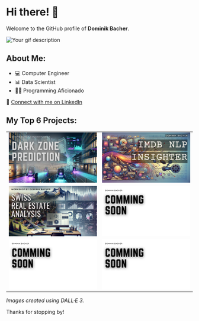 # Hi there! :raised_hands:

Welcome to the GitHub profile of **Dominik Bacher**.

![Your gif description](path_to_your_gif.gif)

## About Me:
- :computer: Computer Engineer
- :bar_chart: Data Scientist
- :man_technologist: Programming Aficionado

🔗 [Connect with me on LinkedIn](https://www.linkedin.com/in/your-linkedin-username/)

## My Top 6 Projects:

<table cellspacing="0" cellpadding="0" border="0">
  <tr>
    <td><a href="https://github.com/dominik117/cortexia_darkzones_prediction", target="_blank"><img src="images/cortexia_darkzones_prediction/main.png" alt="Cortexia Darkzones P
    rediction"></a></td>
    <td><a href="https://github.com/dominik117/IMDb_NLP_Insighter", target="_blank"><img src="images/IMDb_NLP_Insighter/main.png" alt="IMDb NLP Insighter"></a></td>
  </tr>
  <tr>
    <td><a href="https://github.com/dominik117/swiss-real-estate-analysis", target="_blank"><img src="images/swiss-real-estate-analysis/main.png" alt="Swiss Real Estate Analysis"></a></td>
    <td><a href="https://github.com/dominik117/", target="_blank"><img src="images/main.png" alt="Project 4"></a></td>
  </tr>
  <tr>
    <td><a href="https://github.com/dominik117/", target="_blank"><img src="images/main.png" alt="Project 5"></a></td>
    <td><a href="https://github.com/dominik117/", target="_blank"><img src="images/main.png" alt="Project 6"></a></td>
  </tr>
</table>

_Images created using DALL·E 3._

Thanks for stopping by!
